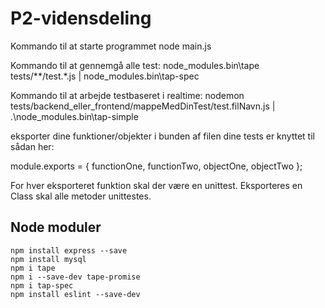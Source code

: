 # P2-vidensdeling

Kommando til at starte programmet
node main.js

Kommando til at gennemgå alle test:
node_modules\.bin\tape tests/**/test.*.js | node_modules\.bin\tap-spec

Kommando til at arbejde testbaseret i realtime:
nodemon tests/backend_eller_frontend/mappeMedDinTest/test.filNavn.js | .\node_modules\.bin\tap-simple

eksporter dine funktioner/objekter i bunden af filen dine tests er knyttet til sådan her:

module.exports = {
  functionOne,
  functionTwo,
  objectOne,
  objectTwo
};

For hver eksporteret funktion skal der være en unittest. Eksporteres en Class skal alle metoder unittestes.

## Node moduler
```
npm install express --save
npm install mysql
npm i tape
npm i --save-dev tape-promise
npm i tap-spec
npm install eslint --save-dev
```
